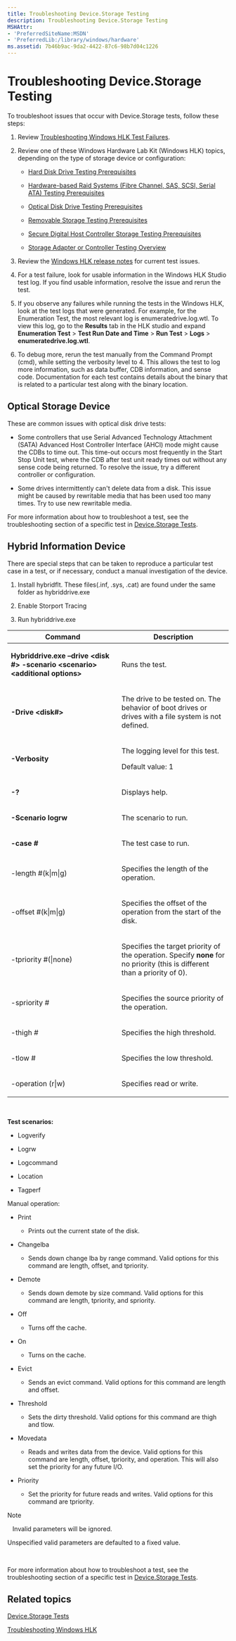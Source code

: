 ```yaml
---
title: Troubleshooting Device.Storage Testing
description: Troubleshooting Device.Storage Testing
MSHAttr:
- 'PreferredSiteName:MSDN'
- 'PreferredLib:/library/windows/hardware'
ms.assetid: 7b46b9ac-9da2-4422-87c6-98b7d04c1226
---
```


# Troubleshooting Device.Storage Testing


To troubleshoot issues that occur with Device.Storage tests, follow these steps:

1.  Review [Troubleshooting Windows HLK Test Failures](..\user\troubleshooting-windows-hlk-test-failures.md).

2.  Review one of these Windows Hardware Lab Kit (Windows HLK) topics, depending on the type of storage device or configuration:

    -   [Hard Disk Drive Testing Prerequisites](hard-disk-drive-testing-prerequisites.md)

    -   [Hardware-based Raid Systems (Fibre Channel, SAS, SCSI, Serial ATA) Testing Prerequisites](hardware-based-raid-systems--fibre-channel-sas-scsi-serial-ata--testing-prerequisites.md)

    -   [Optical Disk Drive Testing Prerequisites](optical-disk-drive-testing-prerequisites.md)

    -   [Removable Storage Testing Prerequisites](removable-storage-testing-prerequisites.md)

    -   [Secure Digital Host Controller Storage Testing Prerequisites](secure-digital-host-controller-storage-testing-prerequisites.md)

    -   [Storage Adapter or Controller Testing Overview](storage-adapter-or-controller-testing-overview.md)

3.  Review the [Windows HLK release notes](http://go.microsoft.com/fwlink/p/?LinkID=236110) for current test issues.

4.  For a test failure, look for usable information in the Windows HLK Studio test log. If you find usable information, resolve the issue and rerun the test.

5.  If you observe any failures while running the tests in the Windows HLK, look at the test logs that were generated. For example, for the Enumeration Test, the most relevant log is enumeratedrive.log.wtl. To view this log, go to the **Results** tab in the HLK studio and expand **Enumeration Test** &gt; **Test Run Date and Time** &gt; **Run Test** &gt; **Logs** &gt; **enumeratedrive.log.wtl**.

6.  To debug more, rerun the test manually from the Command Prompt (cmd), while setting the verbosity level to 4. This allows the test to log more information, such as data buffer, CDB information, and sense code. Documentation for each test contains details about the binary that is related to a particular test along with the binary location.

## <span id="Optical_Storage_Device"></span><span id="optical_storage_device"></span><span id="OPTICAL_STORAGE_DEVICE"></span>Optical Storage Device


These are common issues with optical disk drive tests:

-   Some controllers that use Serial Advanced Technology Attachment (SATA) Advanced Host Controller Interface (AHCI) mode might cause the CDBs to time out. This time-out occurs most frequently in the Start Stop Unit test, where the CDB after test unit ready times out without any sense code being returned. To resolve the issue, try a different controller or configuration.

-   Some drives intermittently can't delete data from a disk. This issue might be caused by rewritable media that has been used too many times. Try to use new rewritable media.

For more information about how to troubleshoot a test, see the troubleshooting section of a specific test in [Device.Storage Tests](device-storage-tests.md).

## <span id="Hybrid_Information_Device"></span><span id="hybrid_information_device"></span><span id="HYBRID_INFORMATION_DEVICE"></span>Hybrid Information Device


There are special steps that can be taken to reproduce a particular test case in a test, or if necessary, conduct a manual investigation of the device.

1.  Install hybridflt. These files(.inf, .sys, .cat) are found under the same folder as hybriddrive.exe

2.  Enable Storport Tracing

3.  Run hybriddrive.exe

<table>
<colgroup>
<col width="50%" />
<col width="50%" />
</colgroup>
<thead>
<tr class="header">
<th>Command</th>
<th>Description</th>
</tr>
</thead>
<tbody>
<tr class="odd">
<td><p><strong>Hybriddrive.exe –drive &lt;disk #&gt; -scenario &lt;scenario&gt; &lt;additional options&gt;</strong></p></td>
<td><p>Runs the test.</p></td>
</tr>
<tr class="even">
<td><p><strong>-Drive &lt;disk#&gt;</strong></p></td>
<td><p>The drive to be tested on. The behavior of boot drives or drives with a file system is not defined.</p></td>
</tr>
<tr class="odd">
<td><p><strong>-Verbosity</strong></p></td>
<td><p>The logging level for this test.</p>
<p>Default value: 1</p></td>
</tr>
<tr class="even">
<td><p><strong>-?</strong></p></td>
<td><p>Displays help.</p></td>
</tr>
<tr class="odd">
<td><p><strong>-Scenario logrw</strong></p></td>
<td><p>The scenario to run.</p></td>
</tr>
<tr class="even">
<td><p><strong>-case #</strong></p></td>
<td><p>The test case to run.</p></td>
</tr>
<tr class="odd">
<td><p>-length #(k|m|g)</p></td>
<td><p>Specifies the length of the operation.</p></td>
</tr>
<tr class="even">
<td><p>-offset #(k|m|g)</p></td>
<td><p>Specifies the offset of the operation from the start of the disk.</p></td>
</tr>
<tr class="odd">
<td><p>-tpriority #(|none)</p></td>
<td><p>Specifies the target priority of the operation. Specify <strong>none</strong> for no priority (this is different than a priority of 0).</p></td>
</tr>
<tr class="even">
<td><p>-spriority #</p></td>
<td><p>Specifies the source priority of the operation.</p></td>
</tr>
<tr class="odd">
<td><p>-thigh #</p></td>
<td><p>Specifies the high threshold.</p></td>
</tr>
<tr class="even">
<td><p>-tlow #</p></td>
<td><p>Specifies the low threshold.</p></td>
</tr>
<tr class="odd">
<td><p>-operation (r|w)</p></td>
<td><p>Specifies read or write.</p></td>
</tr>
</tbody>
</table>

 

**Test scenarios:**

-   Logverify

-   Logrw

-   Logcommand

-   Location

-   Tagperf

Manual operation:

-   Print

    -   Prints out the current state of the disk.

-   Changelba

    -   Sends down change lba by range command. Valid options for this command are length, offset, and tpriority.

-   Demote

    -   Sends down demote by size command. Valid options for this command are length, tpriority, and spriority.

-   Off

    -   Turns off the cache.

-   On

    -   Turns on the cache.

-   Evict

    -   Sends an evict command. Valid options for this command are length and offset.

-   Threshold

    -   Sets the dirty threshold. Valid options for this command are thigh and tlow.

-   Movedata

    -   Reads and writes data from the device. Valid options for this command are length, offset, tpriority, and operation. This will also set the priority for any future I/O.

-   Priority

    -   Set the priority for future reads and writes. Valid options for this command are tpriority.

>[!NOTE]
>  
Invalid parameters will be ignored.

Unspecified valid parameters are defaulted to a fixed value.

 

For more information about how to troubleshoot a test, see the troubleshooting section of a specific test in [Device.Storage Tests](device-storage-tests.md).

## <span id="related_topics"></span>Related topics


[Device.Storage Tests](device-storage-tests.md)

[Troubleshooting Windows HLK](p_hlk.troubleshooting_windows_hlk)

 

 







